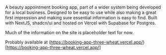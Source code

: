 A beauty appointment booking app, part of a wider system being developed for a local business. Designed to be easy to use while also making a great first impression and making sure essential information is easy to find.
Built with NextJS, shadcn/ui and hosted on Vercel with Supabase for Postgres.

Much of the information on the site is placeholder text for now. 

Probably available at (https://booking-app-three-wheat.vercel.app/)[https://booking-app-three-wheat.vercel.app/]

